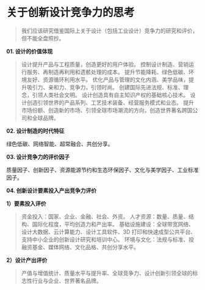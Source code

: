 # 关于创新设计竞争力的思考

> 我们应该研究借鉴国际上关于设计（包括工业设计）竞争力的研究和评价，但不能全盘照抄。

**01. 设计的价值体现**

> 设计提升产品与工程质量，创造更好的用户体验。
> 控制设计制造、营销运行服务、再制造再利用和遗骸处理的成本。
> 提升节能降耗、绿色低碳、环境友好、资源循环利用水平。
> 优化产品与管理的文化内涵、美学品味，提升吸引力、亲和力、竞争力，引领时尚。
> 创建国际先进法规、标准、理念，引领人类社会文明。
> 设计创造具有自主知识产权的基础核心技术。
> 设计创造引领世界的产品系列、工艺技术装备、经营服务模式和业态。
> 提升市场份额、创造新的市场、引领全球市场潮流的方向，创造世界著名跨国公司和全球品牌。

**02. 设计制造的时代特征**

绿色低碳、网络智能、超常融合、共创分享。

**03. 设计竞争力的评价因子**

质量因子、创新因子、资源能源节约和生态环保因子、文化与美学因子、工业标准因子。

**04. 创新设计要素投入产出竞争力评价**

**1）要素投入评价**

> 资金投入：国家、企业、金融、社会、外资。
> 人才资源：数量、质量、结构、国际化程度，平均创造力和产出率。
> 基础设施建设：全球带宽网络、设计大数据、云计算能力、设计工具软件、3D 打印和快速成型公共平台、支持中小企业的创新设计研究和培训中心。
> 环境与文化：法规与标准、投融资基金、媒体网络、文化品格、共创分享水平。

**2）设计产出评价**

> 产值与增值统计、质量水平与提升率、全球竞争力、设计创新引领全球的标志性行业与企业、世界著名品牌。
